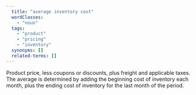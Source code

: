 ```yaml
---
  title: "average inventory cost"
  wordClasses:
    - "noun"
  tags:
    - "product"
    - "pricing"
    - "inventory"
  synonyms: []
  related-terms: []
---
```

Product price, less coupons or discounts, plus freight and applicable taxes. The average is determined by adding the beginning cost of inventory each month, plus the ending cost of inventory for the last month of the period.
